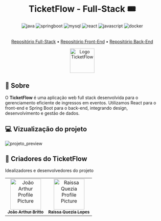 [JAVASCRIPT__BADGE]: https://img.shields.io/badge/javascript-%23323330.svg?style=for-the-badge&logo=javascript&logoColor=%23F7DF1E
[REACT__BADGE]: https://img.shields.io/badge/react-%23323330.svg?style=for-the-badge&logo=react&logoColor=%2361DAFB
[JAVA__BADGE]: https://img.shields.io/badge/java-%23ED8B00.svg?style=for-the-badge&logo=openjdk&logoColor=white
[SPRINGBOOT__BADGE]: https://img.shields.io/badge/spring-%236DB33F.svg?style=for-the-badge&logo=spring&logoColor=white
[MYSQL__BADGE]: https://img.shields.io/badge/mysql-4479A1.svg?style=for-the-badge&logo=mysql&logoColor=white
[DOCKER__BADGE]: https://img.shields.io/badge/docker-%230db7ed.svg?style=for-the-badge&logo=docker&logoColor=white
[BACKEND__URL]: https://github.com/sistema-de-ingressos/API-Sistema-de-Ingressos
[FRONTEND__URL]: https://github.com/sistema-de-ingressos/Front-End-Sistema-de-Ingressos
[FULLSTACK__URL]: https://github.com/sistema-de-ingressos/Fullstack-TicketFlow

<h1 align="center">TicketFlow - Full-Stack 🎟️</h1>

<div align="center" style="padding-bottom: 6px">

![java][JAVA__BADGE]
![springboot][SPRINGBOOT__BADGE]
![mysql][MYSQL__BADGE]
![react][REACT__BADGE]
![javascript][JAVASCRIPT__BADGE]
![docker][DOCKER__BADGE]
</div>

<div align="center">

[Repositório Full-Stack][FULLSTACK__URL] •
[Repositório Front-End][FRONTEND__URL] •
[Repositório Back-End][BACKEND__URL]

  <div>
      <img src="https://github.com/user-attachments/assets/f4a69739-7381-421d-bd2b-6f318566e6be" height="80" alt="Logo TicketFlow">
  </div>
</div>

## 💬 Sobre
O **TicketFlow** é uma aplicação web full stack desenvolvida para o gerenciamento eficiente de ingressos em eventos. Utilizamos React para o front-end e Spring Boot para o back-end, integrando design, desenvolvimento e gestão de dados.

## 💻 Vizualização do projeto
![projeto_preview](https://github.com/user-attachments/assets/2d424f82-46f5-4e4b-84f4-63b5890d602b)



## 👥 Criadores do TicketFlow
Idealizadores e desenvolvedores do projeto

<table>
  <tr>
    <td align="center">
      <a href="#">
        <img src="https://avatars.githubusercontent.com/j0aoarthur" width="100px;" alt="João Arthur Profile Picture"/><br>
        <sub>
          <b>João Arthur Britto</b>
        </sub>
      </a>
    </td>
    <td align="center">
      <a href="#">
        <img src="https://avatars.githubusercontent.com/raissaquezia" width="100px;" alt="Raissa Quezia Profile Picture"/><br>
        <sub>
          <b>Raissa Quezia Lopes</b>
        </sub>
      </a>
    </td>
  </tr>
</table>

    
